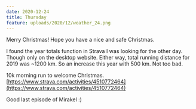 ```yaml
---
date: 2020-12-24
title: Thursday
feature: uploads/2020/12/weather_24.png
---
```


Merry Christmas! Hope you have a nice and safe Christmas.

I found the year totals function in Strava I was looking for the other day. Though only on the desktop website. Either way, total running distance for 2019 was ~1200 km. So an increase this year with 500 km. Not too bad.

10k morning run to welcome Christmas. [https://www.strava.com/activities/4510772464](https://www.strava.com/activities/4510772464)

Good last episode of Mirakel :)